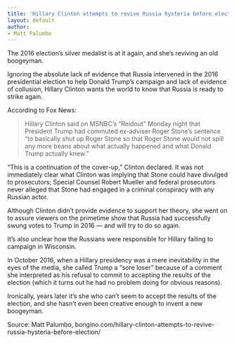 ```yaml
---
title: 'Hillary Clinton attempts to revive Russia hysteria before election'
layout: default
author:
- Matt Palumbo
---
```


The 2016 election’s silver medalist is at it again, and she’s reviving an old boogeyman.

Ignoring the absolute lack of evidence that Russia intervened in the 2016 presidential election to help Donald Trump’s campaign and lack of evidence of collusion, Hillary Clinton wants the world to know that Russia is ready to strike again.

According to Fox News:

> Hillary Clinton said on MSNBC’s “Reidout” Monday night that President Trump had commuted ex-adviser Roger Stone’s sentence “to basically shut up Roger Stone so that Roger Stone would not spill any more beans about what actually happened and what Donald Trump actually knew.”

“This is a continuation of the cover-up,” Clinton declared. It was not immediately clear what Clinton was implying that Stone could have divulged to prosecutors; Special Counsel Robert Mueller and federal prosecutors never alleged that Stone had engaged in a criminal conspiracy with any Russian actor.

Although Clinton didn’t provide evidence to support her theory, she went on to assure viewers on the primetime show that Russia had successfully swung votes to Trump in 2016 — and will try to do so again.

It’s also unclear how the Russians were responsible for Hillary failing to campaign in Wisconsin.

In October 2016, when a Hillary presidency was a mere inevitability in the eyes of the media, she called Trump a “sore loser” because of a comment she interpreted as his refusal to commit to accepting the results of the election (which it turns out he had no problem doing for obvious reasons).

Ironically, years later it’s she who can’t seem to accept the results of the election, and she hasn’t even been creative enough to invent a new boogeyman.

Source: Matt Palumbo, bongino.com/hillary-clinton-attempts-to-revive-russia-hysteria-before-election/
